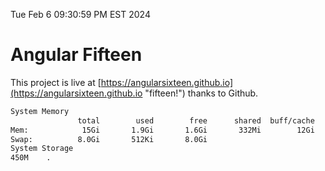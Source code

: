 Tue Feb  6 09:30:59 PM EST 2024

# Angular Fifteen


This project is live at [https://angularsixteen.github.io](https://angularsixteen.github.io "fifteen!") thanks to Github.

```bash
System Memory
               total        used        free      shared  buff/cache   available
Mem:            15Gi       1.9Gi       1.6Gi       332Mi        12Gi        13Gi
Swap:          8.0Gi       512Ki       8.0Gi
System Storage
450M	.
